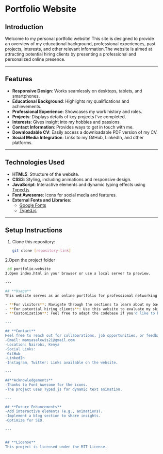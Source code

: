 # **Portfolio Website**

## **Introduction**
Welcome to my personal portfolio website! This site is designed to provide an overview of my educational background, professional experiences, past projects, interests, and other relevant information.The website is aimed at attracting potential hiring clients by presenting a professional and personalized online presence.

---

## **Features**
- **Responsive Design**: Works seamlessly on desktops, tablets, and smartphones.
- **Educational Background**: Highlights my qualifications and achievements.
- **Professional Experience**: Showcases my work history and roles.
- **Projects**: Displays details of key projects I’ve completed.
- **Interests**: Gives insight into my hobbies and passions.
- **Contact Information**: Provides ways to get in touch with me.
- **Downloadable CV**: Easily access a downloadable PDF version of my CV.
- **Social Media Integration**: Links to my GitHub, LinkedIn, and other platforms.

---

## **Technologies Used**
- **HTML5**: Structure of the website.
- **CSS3**: Styling, including animations and responsive design.
- **JavaScript**: Interactive elements and dynamic typing effects using [Typed.js](https://github.com/mattboldt/typed.js).
- **Font Awesome**: Icons for social media and features.
- **External Fonts and Libraries**: 
  - [Google Fonts](https://fonts.google.com/)
  - [Typed.js](https://github.com/mattboldt/typed.js)

---

## **Setup Instructions**
1. Clone this repository:
   ```bash
   git clone [repository-link]
2.Open the project folder
  ```bash
   cd portfolio-website
3.Open index.html in your browser or use a local server to preview.

---

## **Usage**
This website serves as an online portfolio for professional networking and job applications. 

- **For visitors**: Navigate through the sections to learn about my background, view my showcased projects, and get in touch via the contact form or provided social media links.
- **For potential hiring clients**: Use this website to evaluate my skills, review my completed projects, and reach out if you are interested in collaborating or hiring me for your team.
- **Customization**: Feel free to adapt the codebase if you'd like to build your own personalized portfolio using this design as a template.

---

## **Contact**
Feel free to reach out for collaborations, job opportunities, or feedback:
-Email: manyasalewis21@gmail.com
-Location: Nairobi, Kenya
-Social Links:
  -GitHub
  -LinkedIn
  -Instagram, Twitter: Links available on the website.

---

##**Acknowledgements**
-Thanks to Font Awesome for the icons.
-The project uses Typed.js for dynamic text animation.

---

## **Future Enhancements**
-Add interactive elements (e.g., animations).
-Implement a blog section to share insights.
-Optimize for SEO.

---


## **License**
This project is licensed under the MIT License.
